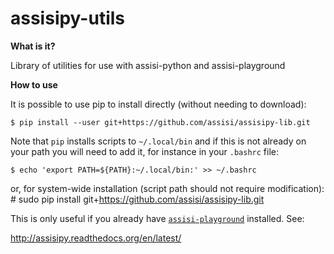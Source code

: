 # assisipy-utils

**What is it?** 

Library of utilities for use with assisi-python and assisi-playground


**How to use**

It is possible to use pip to install directly (without needing to download):

    $ pip install --user git+https://github.com/assisi/assisipy-lib.git

Note that `pip` installs scripts to `~/.local/bin` and if this is not already
on your path you will need to add it, for instance in your `.bashrc` file:

    $ echo 'export PATH=${PATH}:~/.local/bin:' >> ~/.bashrc

or, for system-wide installation (script path should not require modification):
    # sudo pip install git+https://github.com/assisi/assisipy-lib.git

This is only useful if you already have [`assisi-playground`](https://github.com/larics/assisi-playground) installed. See:

http://assisipy.readthedocs.org/en/latest/




